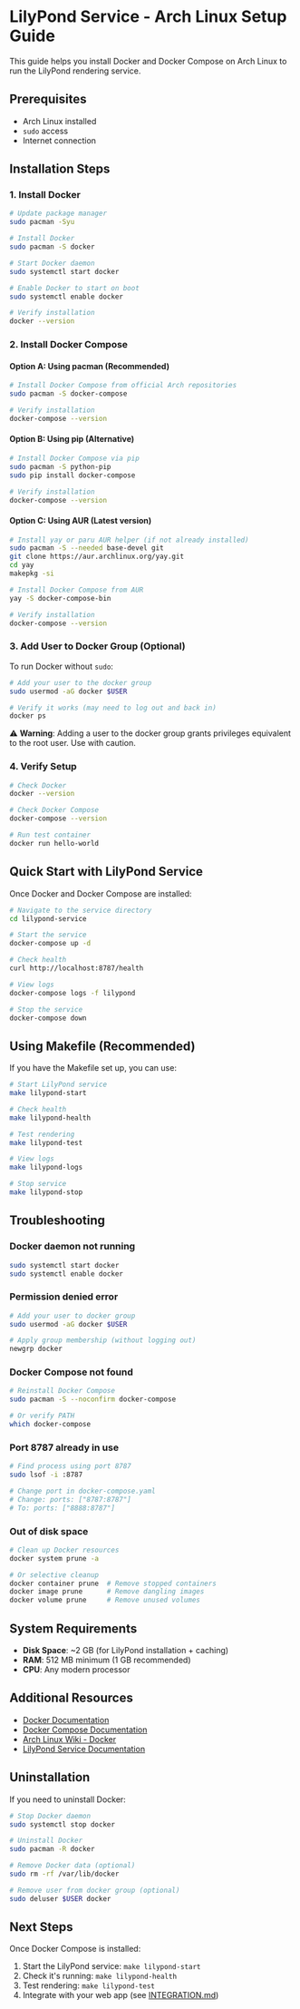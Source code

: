 # LilyPond Service - Arch Linux Setup Guide

This guide helps you install Docker and Docker Compose on Arch Linux to run the LilyPond rendering service.

## Prerequisites

- Arch Linux installed
- `sudo` access
- Internet connection

## Installation Steps

### 1. Install Docker

```bash
# Update package manager
sudo pacman -Syu

# Install Docker
sudo pacman -S docker

# Start Docker daemon
sudo systemctl start docker

# Enable Docker to start on boot
sudo systemctl enable docker

# Verify installation
docker --version
```

### 2. Install Docker Compose

#### Option A: Using pacman (Recommended)

```bash
# Install Docker Compose from official Arch repositories
sudo pacman -S docker-compose

# Verify installation
docker-compose --version
```

#### Option B: Using pip (Alternative)

```bash
# Install Docker Compose via pip
sudo pacman -S python-pip
sudo pip install docker-compose

# Verify installation
docker-compose --version
```

#### Option C: Using AUR (Latest version)

```bash
# Install yay or paru AUR helper (if not already installed)
sudo pacman -S --needed base-devel git
git clone https://aur.archlinux.org/yay.git
cd yay
makepkg -si

# Install Docker Compose from AUR
yay -S docker-compose-bin

# Verify installation
docker-compose --version
```

### 3. Add User to Docker Group (Optional)

To run Docker without `sudo`:

```bash
# Add your user to the docker group
sudo usermod -aG docker $USER

# Verify it works (may need to log out and back in)
docker ps
```

⚠️ **Warning**: Adding a user to the docker group grants privileges equivalent to the root user. Use with caution.

### 4. Verify Setup

```bash
# Check Docker
docker --version

# Check Docker Compose
docker-compose --version

# Run test container
docker run hello-world
```

## Quick Start with LilyPond Service

Once Docker and Docker Compose are installed:

```bash
# Navigate to the service directory
cd lilypond-service

# Start the service
docker-compose up -d

# Check health
curl http://localhost:8787/health

# View logs
docker-compose logs -f lilypond

# Stop the service
docker-compose down
```

## Using Makefile (Recommended)

If you have the Makefile set up, you can use:

```bash
# Start LilyPond service
make lilypond-start

# Check health
make lilypond-health

# Test rendering
make lilypond-test

# View logs
make lilypond-logs

# Stop service
make lilypond-stop
```

## Troubleshooting

### Docker daemon not running
```bash
sudo systemctl start docker
sudo systemctl enable docker
```

### Permission denied error
```bash
# Add your user to docker group
sudo usermod -aG docker $USER

# Apply group membership (without logging out)
newgrp docker
```

### Docker Compose not found
```bash
# Reinstall Docker Compose
sudo pacman -S --noconfirm docker-compose

# Or verify PATH
which docker-compose
```

### Port 8787 already in use
```bash
# Find process using port 8787
sudo lsof -i :8787

# Change port in docker-compose.yaml
# Change: ports: ["8787:8787"]
# To: ports: ["8888:8787"]
```

### Out of disk space
```bash
# Clean up Docker resources
docker system prune -a

# Or selective cleanup
docker container prune  # Remove stopped containers
docker image prune      # Remove dangling images
docker volume prune     # Remove unused volumes
```

## System Requirements

- **Disk Space**: ~2 GB (for LilyPond installation + caching)
- **RAM**: 512 MB minimum (1 GB recommended)
- **CPU**: Any modern processor

## Additional Resources

- [Docker Documentation](https://docs.docker.com/)
- [Docker Compose Documentation](https://docs.docker.com/compose/)
- [Arch Linux Wiki - Docker](https://wiki.archlinux.org/title/Docker)
- [LilyPond Service Documentation](./README.md)

## Uninstallation

If you need to uninstall Docker:

```bash
# Stop Docker daemon
sudo systemctl stop docker

# Uninstall Docker
sudo pacman -R docker

# Remove Docker data (optional)
sudo rm -rf /var/lib/docker

# Remove user from docker group (optional)
sudo deluser $USER docker
```

## Next Steps

Once Docker Compose is installed:

1. Start the LilyPond service: `make lilypond-start`
2. Check it's running: `make lilypond-health`
3. Test rendering: `make lilypond-test`
4. Integrate with your web app (see [INTEGRATION.md](./INTEGRATION.md))
